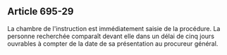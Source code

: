 Article 695-29
----
La chambre de l'instruction est immédiatement saisie de la procédure. La
personne recherchée comparaît devant elle dans un délai de cinq jours ouvrables
à compter de la date de sa présentation au procureur général.
